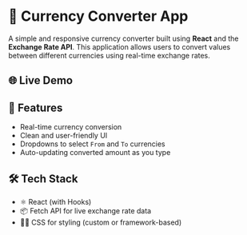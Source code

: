 # 💱 Currency Converter App

A simple and responsive currency converter built using **React** and the **Exchange Rate API**.
This application allows users to convert values between different currencies using real-time exchange rates.

## 🌐 Live Demo



## 🚀 Features

- Real-time currency conversion
- Clean and user-friendly UI
- Dropdowns to select `From` and `To` currencies
- Auto-updating converted amount as you type


## 🛠️ Tech Stack

- ⚛️ React (with Hooks)
- 📦 Fetch API for live exchange rate data
- 🧑‍🎨 CSS for styling (custom or framework-based)


